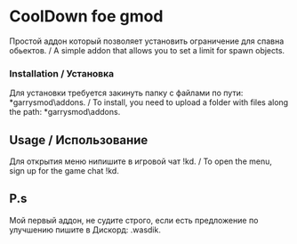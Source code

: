 # CoolDown foe gmod

Простой аддон который позволяет установить ограничение для спавна обьектов. / 
A simple addon that allows you to set a limit for spawn objects.

### Installation / Установка

Для установки требуется закинуть папку с файлами по пути: *garrysmod\addons. / 
To install, you need to upload a folder with files along the path: *garrysmod\addons.

## Usage / Использование

Для открытия меню нипишите в игровой чат !kd. / 
To open the menu, sign up for the game chat !kd.

## P.s

Мой первый аддон, не судите строго, если есть предложение по улучшению пишите в Дискорд: .wasdik.
